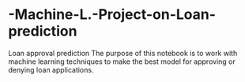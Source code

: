 # -Machine-L.-Project-on-Loan-prediction
Loan approval prediction
The purpose of this notebook is to work with machine learning techniques to make the best model for approving or denying loan applications.
